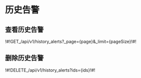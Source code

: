 # 历史告警

## 查看历史告警

!#!GET_/api/v1/history_alerts?_page={page}&_limit={pageSize}!#!




## 删除历史告警

!#!DELETE_/api/v1/history_alerts?ids={ids}!#!




